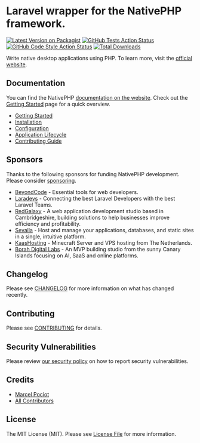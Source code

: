# Laravel wrapper for the NativePHP framework.

[![Latest Version on Packagist](https://img.shields.io/packagist/v/nativephp/laravel.svg?style=flat-square)](https://packagist.org/packages/nativephp/laravel)
[![GitHub Tests Action Status](https://img.shields.io/github/actions/workflow/status/nativephp/laravel/run-tests.yml?branch=main&label=tests&style=flat-square)](https://github.com/nativephp/laravel/actions?query=workflow%3Arun-tests+branch%3Amain)
[![GitHub Code Style Action Status](https://img.shields.io/github/actions/workflow/status/nativephp/laravel/fix-php-code-style-issues.yml?branch=main&label=code%20style&style=flat-square)](https://github.com/nativephp/laravel/actions?query=workflow%3A"Fix+PHP+code+style+issues"+branch%3Amain)
[![Total Downloads](https://img.shields.io/packagist/dt/nativephp/laravel?style=flat-square)](https://packagist.org/packages/nativephp/laravel)

Write native desktop applications using PHP.
To learn more, visit the [official website](https://nativephp.com).

## Documentation

You can find the NativePHP [documentation on the website](https://nativephp.com).
Check out the [Getting Started](https://nativephp.com/docs/1/getting-started/introduction) page for a quick overview.
- [Getting Started](https://nativephp.com/docs/1/getting-started/introduction)
- [Installation](https://nativephp.com/docs/1/getting-started/installation)
- [Configuration](https://nativephp.com/docs/1/getting-started/configuration)
- [Application Lifecycle](https://nativephp.com/docs/1/the-basics/app-lifecycle)
- [Contributing Guide](https://github.com/NativePHP/laravel/blob/main/CONTRIBUTING.md)

## Sponsors

Thanks to the following sponsors for funding NativePHP development. Please consider [sponsoring](https://nativephp.com/docs/getting-started/sponsoring).

- [BeyondCode](https://beyondco.de/?utm_source=nativephp-docs&utm_medium=logo&utm_campaign=nativephp) - Essential tools for web developers.
- [Laradevs](https://laradevs.com/?ref=nativephp-docs) - Connecting the best Laravel Developers with the best Laravel Teams.
- [RedGalaxy](https://www.redgalaxy.co.uk) - A web application development studio based in Cambridgeshire, building solutions to help businesses improve efficiency and profitability.
- [Sevalla](https://sevalla.com/?utm_source=nativephp&utm_medium=Referral&utm_campaign=homepage) - Host and manage your applications, databases, and static sites in a single, intuitive platform.
- [KaasHosting](https://www.kaashosting.nl/?lang=en) - Minecraft Server and VPS hosting from The Netherlands.
- [Borah Digital Labs](https://borah.digital/) - An MVP building studio from the sunny Canary Islands focusing on AI, SaaS and online platforms.

## Changelog

Please see [CHANGELOG](CHANGELOG.md) for more information on what has changed recently.

## Contributing

Please see [CONTRIBUTING](CONTRIBUTING.md) for details.

## Security Vulnerabilities

Please review [our security policy](../../security/policy) on how to report security vulnerabilities.

## Credits

- [Marcel Pociot](https://github.com/mpociot)
- [All Contributors](../../contributors)

## License

The MIT License (MIT). Please see [License File](LICENSE.md) for more information.
